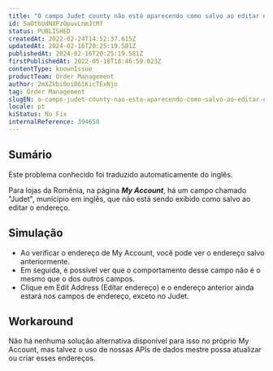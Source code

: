 ```yaml
---
title: "O campo Judet county não está aparecendo como salvo ao editar o endereço na minha conta na Romênia."
id: 5aOtbUdNXPzOpuvLnmJtMf
status: PUBLISHED
createdAt: 2022-02-24T14:52:37.615Z
updatedAt: 2024-02-16T20:25:19.581Z
publishedAt: 2024-02-16T20:25:19.581Z
firstPublishedAt: 2022-05-18T18:46:59.023Z
contentType: knownIssue
productTeam: Order Management
author: 2mXZkbi0oi061KicTExNjo
tag: Order Management
slugEN: o-campo-judet-county-nao-esta-aparecendo-como-salvo-ao-editar-o-endereco-na-minha-conta-na-romenia
locale: pt
kiStatus: No Fix
internalReference: 394658
---
```


## Sumário

<div class="alert alert-info">
  <p>Este problema conhecido foi traduzido automaticamente do inglês.</p>
</div>


Para lojas da Romênia, na página _**My Account**_, há um campo chamado "Judet", município em inglês, que não está sendo exibido como salvo ao editar o endereço.

## Simulação



- Ao verificar o endereço de My Account, você pode ver o endereço salvo anteriormente.
- Em seguida, é possível ver que o comportamento desse campo não é o mesmo que o dos outros campos.
- Clique em Edit Address (Editar endereço) e o endereço anterior ainda estará nos campos de endereço, exceto no Judet.



## Workaround


Não há nenhuma solução alternativa disponível para isso no próprio My Account, mas talvez o uso de nossas APIs de dados mestre possa atualizar ou criar esses endereços.





